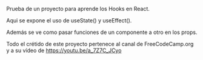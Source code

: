 Prueba de un proyecto para aprende los Hooks en React.

Aqui se expone el uso de useState() y useEffect().

Además se ve como pasar funciones de un componente a otro en los props.

Todo el crétido de este proyecto pertenece al canal de FreeCodeCamp.org y a su vídeo de https://youtu.be/a_7Z7C_JCyo
